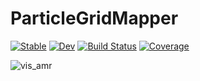 # ParticleGridMapper

[![Stable](https://img.shields.io/badge/docs-stable-blue.svg)](https://huchiayu.github.io/ParticleGridMapper.jl/stable)
[![Dev](https://img.shields.io/badge/docs-dev-blue.svg)](https://huchiayu.github.io/ParticleGridMapper.jl/dev)
[![Build Status](https://github.com/huchiayu/ParticleGridMapper.jl/workflows/CI/badge.svg)](https://github.com/huchiayu/ParticleGridMapper.jl/actions)
[![Coverage](https://codecov.io/gh/huchiayu/ParticleGridMapper.jl/branch/master/graph/badge.svg)](https://codecov.io/gh/huchiayu/ParticleGridMapper.jl)




![vis_amr](https://user-images.githubusercontent.com/23061774/137218103-79a368f5-1de1-42a0-836a-3530e2a03ffa.png)
